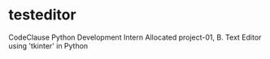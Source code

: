 # testeditor
CodeClause Python Development Intern Allocated project-01, B. Text Editor using 'tkinter' in Python
